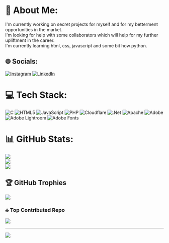 # 💫 About Me:
I'm currently working on secret projects for myself and for my betterment opportunities in the market.<br>I'm looking for help with some collaborators which will help for my further upliftment in the career.<br>I'm currently learning html, css, javascript and some bit how python.<br>


## 🌐 Socials:
[![Instagram](https://img.shields.io/badge/Instagram-%23E4405F.svg?logo=Instagram&logoColor=white)](https://instagram.com/pratiieiik) [![LinkedIn](https://img.shields.io/badge/LinkedIn-%230077B5.svg?logo=linkedin&logoColor=white)](https://www.linkedin.com/in/prateek-chaulagain-7aa795340/) 

# 💻 Tech Stack:
![C](https://img.shields.io/badge/c-%2300599C.svg?style=for-the-badge&logo=c&logoColor=white) ![HTML5](https://img.shields.io/badge/html5-%23E34F26.svg?style=for-the-badge&logo=html5&logoColor=white) ![JavaScript](https://img.shields.io/badge/javascript-%23323330.svg?style=for-the-badge&logo=javascript&logoColor=%23F7DF1E) ![PHP](https://img.shields.io/badge/php-%23777BB4.svg?style=for-the-badge&logo=php&logoColor=white) ![Cloudflare](https://img.shields.io/badge/Cloudflare-F38020?style=for-the-badge&logo=Cloudflare&logoColor=white) ![.Net](https://img.shields.io/badge/.NET-5C2D91?style=for-the-badge&logo=.net&logoColor=white) ![Apache](https://img.shields.io/badge/apache-%23D42029.svg?style=for-the-badge&logo=apache&logoColor=white) ![Adobe](https://img.shields.io/badge/adobe-%23FF0000.svg?style=for-the-badge&logo=adobe&logoColor=white) ![Adobe Lightroom](https://img.shields.io/badge/Adobe%20Lightroom-31A8FF.svg?style=for-the-badge&logo=Adobe%20Lightroom&logoColor=white) ![Adobe Fonts](https://img.shields.io/badge/Adobe%20Fonts-000B1D.svg?style=for-the-badge&logo=Adobe%20Fonts&logoColor=white)
# 📊 GitHub Stats:
![](https://github-readme-stats.vercel.app/api?username=pratik-chau&theme=dark&hide_border=false&include_all_commits=false&count_private=false)<br/>
![](https://github-readme-streak-stats.herokuapp.com/?user=pratik-chau&theme=dark&hide_border=false)<br/>
![](https://github-readme-stats.vercel.app/api/top-langs/?username=pratik-chau&theme=dark&hide_border=false&include_all_commits=false&count_private=false&layout=compact)

## 🏆 GitHub Trophies
![](https://github-profile-trophy.vercel.app/?username=pratik-chau&theme=radical&no-frame=true&no-bg=true&margin-w=4)

### 🔝 Top Contributed Repo
![](https://github-contributor-stats.vercel.app/api?username=pratik-chau&limit=5&theme=dark&combine_all_yearly_contributions=true)

---
[![](https://visitcount.itsvg.in/api?id=pratik-chau&icon=0&color=10)](https://visitcount.itsvg.in)

<!-- Proudly created with GPRM ( https://gprm.itsvg.in ) -->

